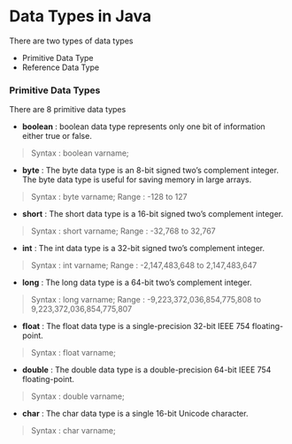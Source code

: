 # Data Types in Java

There are two types of data types 
- Primitive Data Type
- Reference Data Type

### Primitive Data Types

There are 8 primitive data types

- **boolean** : boolean data type represents only one bit of information either true or false.
> Syntax : boolean varname;

- **byte** : The byte data type is an 8-bit signed two’s complement integer. The byte data type is useful for saving memory in large arrays.
> Syntax : byte varname;
> Range : -128 to 127

- **short** : The short data type is a 16-bit signed two’s complement integer.
> Syntax : short varname;
> Range : -32,768 to 32,767

- **int** : The int data type is a 32-bit signed two’s complement integer.
> Syntax : int varname;
> Range : -2,147,483,648 to 2,147,483,647

- **long** : The long data type is a 64-bit two’s complement integer. 
> Syntax : long varname;
> Range : -9,223,372,036,854,775,808 to 9,223,372,036,854,775,807

- **float** : The float data type is a single-precision 32-bit IEEE 754 floating-point.
> Syntax : float varname;

- **double** : The double data type is a double-precision 64-bit IEEE 754 floating-point.
> Syntax : double varname;

- **char** : The char data type is a single 16-bit Unicode character.
> Syntax : char varname;